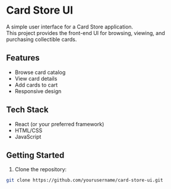 # Card Store UI

A simple user interface for a Card Store application.  
This project provides the front-end UI for browsing, viewing, and purchasing collectible cards.

## Features

- Browse card catalog
- View card details
- Add cards to cart
- Responsive design

## Tech Stack

- React (or your preferred framework)
- HTML/CSS
- JavaScript

## Getting Started

1. Clone the repository:

```bash
git clone https://github.com/yourusername/card-store-ui.git
